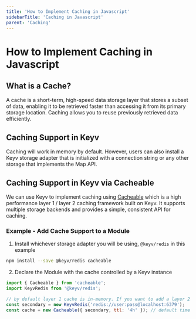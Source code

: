 ```yaml
---
title: 'How to Implement Caching in Javascript'
sidebarTitle: 'Caching in Javascript'
parent: 'Caching'
---
```


# How to Implement Caching in Javascript

## What is a Cache?
A cache is a short-term, high-speed data storage layer that stores a subset of data, enabling it to be retrieved faster than accessing it from its primary storage location. Caching allows you to reuse previously retrieved data efficiently.

## Caching Support in Keyv
Caching will work in memory by default. However, users can also install a Keyv storage adapter that is initialized with a connection string or any other storage that implements the Map API.

## Caching Support in Keyv via Cacheable

We can use Keyv to implement caching using [Cacheable](https://npmjs.org/package/cacheable) which is a high performance layer 1 / layer 2 caching framework built on Keyv. It supports multiple storage backends and provides a simple, consistent API for caching.



### Example - Add Cache Support to a Module

1. Install whichever storage adapter you will be using, `@keyv/redis` in this example
```sh
npm install --save @keyv/redis cacheable
```
2. Declare the Module with the cache controlled by a Keyv instance
```js
import { Cacheable } from 'cacheable';
import KeyvRedis from '@keyv/redis';

// by default layer 1 cache is in-memory. If you want to add a layer 2 cache, you can use KeyvRedis
const secondary = new KeyvRedis('redis://user:pass@localhost:6379');
const cache = new Cacheable({ secondary, ttl: '4h' }); // default time to live set to 4 hours
```
